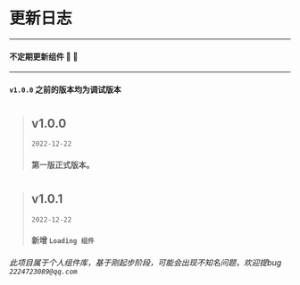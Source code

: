 # 更新日志
***
#### 不定期更新组件  :tada: :tada:

***

#### `v1.0.0` 之前的版本均为调试版本

#
#

> ## v1.0.0
> `2022-12-22`
> #### 第一版正式版本。

#

> ## v1.0.1
> `2022-12-22`
> #### 新增 `Loading 组件`










###### 此项目属于个人组件库，基于刚起步阶段，可能会出现不知名问题，欢迎提bug `2224723089@qq.com`
